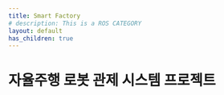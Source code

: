 ```yaml
---
title: Smart Factory
# description: This is a ROS CATEGORY
layout: default
has_children: true
---
```


# 자율주행 로봇 관제 시스템 프로젝트
